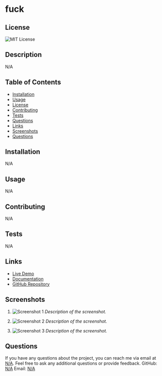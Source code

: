 
# fuck


  ## License
  ![MIT License](https://img.shields.io/badge/license-MIT-brightgreen)
  
  
    

## Description
N/A

## Table of Contents
- [Installation](#installation)
- [Usage](#usage)
- [License](#license)
- [Contributing](#contributing)
- [Tests](#tests)
- [Questions](#questions)
- [Links](#links)
- [Screenshots](#screenshots)
- [Questions](#questions)


## Installation
N/A

## Usage
N/A

## Contributing
N/A

## Tests
N/A

## Links   <!-- Add Links section -->
- [Live Demo](https://your-project-demo.com)
- [Documentation](https://your-project-documentation.com)
- [GitHub Repository](https://github.com/your-username/your-project)

## Screenshots

1. ![Screenshot 1](screenshots/screenshot1.png)
   _Description of the screenshot._

2. ![Screenshot 2](screenshots/screenshot2.png)
   _Description of the screenshot._

3. ![Screenshot 3](screenshots/screenshot3.png)
   _Description of the screenshot._

## Questions
If you have any questions about the project, you can reach me via email at [N/A](mailto:N/A). Feel free to ask any additional questions or provide feedback.
GitHub: [N/A](https://github.com/N/A)
Email: [N/A](mailto:N/A)
  